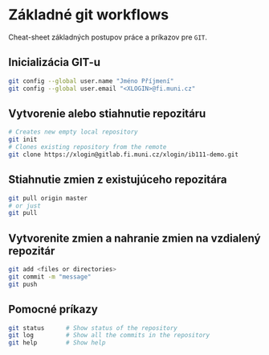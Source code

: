 # Základné git workflows

Cheat-sheet základných postupov práce a príkazov pre `GIT`.

## Inicializácia GIT-u

```bash
git config --global user.name "Jméno Příjmení"
git config --global user.email "<XLOGIN>@fi.muni.cz"
```

## Vytvorenie alebo stiahnutie repozitáru

```bash
# Creates new empty local repository
git init 
# Clones existing repository from the remote
git clone https://xlogin@gitlab.fi.muni.cz/xlogin/ib111-demo.git
```

## Stiahnutie zmien z existujúceho repozitára

```bash
git pull origin master
# or just 
git pull
```

## Vytvorenite zmien a nahranie zmien na vzdialený repozitár

```bash
git add <files or directories>
git commit -m "message"
git push
```

## Pomocné príkazy

```bash
git status      # Show status of the repository
git log         # Show all the commits in the repository
git help        # Show help
```
